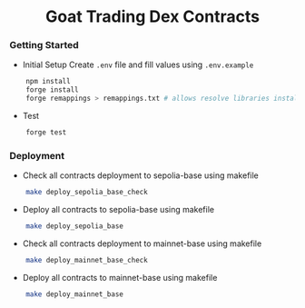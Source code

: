 # <h1 align="center">Goat Trading Dex Contracts</h1>

### Getting Started

- Initial Setup
	Create `.env` file and fill values using `.env.example`

```bash
	npm install
	forge install
	forge remappings > remappings.txt # allows resolve libraries installed with forge or npm
```

- Test
```bash
	forge test
```


### Deployment

- Check all contracts deployment to sepolia-base using makefile
```bash
	make deploy_sepolia_base_check
```

- Deploy all contracts to sepolia-base using makefile
```bash
	make deploy_sepolia_base
```

- Check all contracts deployment to mainnet-base using makefile
```bash
	make deploy_mainnet_base_check
```

- Deploy all contracts to mainnet-base using makefile
```bash
	make deploy_mainnet_base
```